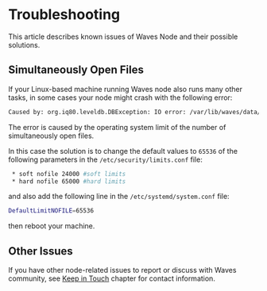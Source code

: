 # Troubleshooting

This article describes known issues of Waves Node and their possible solutions.

## Simultaneously Open Files

   If your Linux-based machine running Waves node also runs many other tasks, in some cases your node might crash with the following error:

   ```bash
   Caused by: org.iq80.leveldb.DBException: IO error: /var/lib/waves/data/33837022.ldb: Too many open files
   ```

   The error is caused by the operating system limit of the number of simultaneously open files.

   In this case the solution is to change the default values to `65536` of the following parameters in the `/etc/security/limits.conf` file:

   ```bash
    * soft nofile 24000 #soft limits
    * hard nofile 65000 #hard limits
   ```

   and also add the following line in the `/etc/systemd/system.conf` file:

   ```bash
   DefaultLimitNOFILE=65536
   ```

then reboot your machine.

## Other Issues

If you have other node-related issues to report or discuss with Waves community, see [Keep in Touch](/en/keep-in-touch) chapter for contact information.
